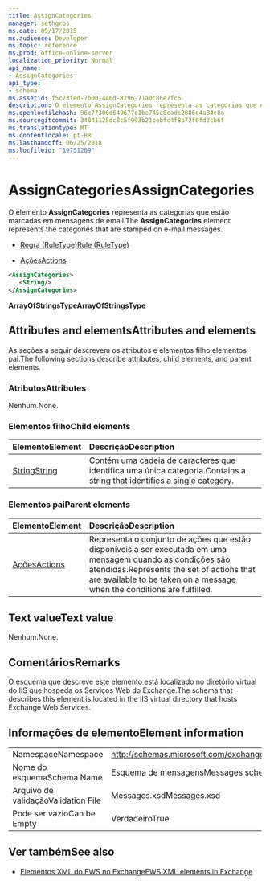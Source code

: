 ```yaml
---
title: AssignCategories
manager: sethgros
ms.date: 09/17/2015
ms.audience: Developer
ms.topic: reference
ms.prod: office-online-server
localization_priority: Normal
api_name:
- AssignCategories
api_type:
- schema
ms.assetid: f5c73fed-7b00-446d-8296-71a0c86e7fc6
description: O elemento AssignCategories representa as categorias que estão marcadas em mensagens de email.
ms.openlocfilehash: 96c77306d649677c1be745e8cadc2886e4a84c8a
ms.sourcegitcommit: 34041125dc8c5f993b21cebfc4f8b72f0fd2cb6f
ms.translationtype: MT
ms.contentlocale: pt-BR
ms.lasthandoff: 06/25/2018
ms.locfileid: "19751209"
---
```

# <a name="assigncategories"></a><span data-ttu-id="9d3fe-103">AssignCategories</span><span class="sxs-lookup"><span data-stu-id="9d3fe-103">AssignCategories</span></span>

<span data-ttu-id="9d3fe-104">O elemento **AssignCategories** representa as categorias que estão marcadas em mensagens de email.</span><span class="sxs-lookup"><span data-stu-id="9d3fe-104">The **AssignCategories** element represents the categories that are stamped on e-mail messages.</span></span> 
  
- [<span data-ttu-id="9d3fe-105">Regra (RuleType)</span><span class="sxs-lookup"><span data-stu-id="9d3fe-105">Rule (RuleType)</span></span>](rule-ruletype.md)
  
- [<span data-ttu-id="9d3fe-106">Ações</span><span class="sxs-lookup"><span data-stu-id="9d3fe-106">Actions</span></span>](actions.md)
  
```XML
<AssignCategories>
   <String/>
</AssignCategories>
```

 <span data-ttu-id="9d3fe-107">**ArrayOfStringsType**</span><span class="sxs-lookup"><span data-stu-id="9d3fe-107">**ArrayOfStringsType**</span></span>
## <a name="attributes-and-elements"></a><span data-ttu-id="9d3fe-108">Attributes and elements</span><span class="sxs-lookup"><span data-stu-id="9d3fe-108">Attributes and elements</span></span>

<span data-ttu-id="9d3fe-109">As seções a seguir descrevem os atributos e elementos filho elementos pai.</span><span class="sxs-lookup"><span data-stu-id="9d3fe-109">The following sections describe attributes, child elements, and parent elements.</span></span>
  
### <a name="attributes"></a><span data-ttu-id="9d3fe-110">Atributos</span><span class="sxs-lookup"><span data-stu-id="9d3fe-110">Attributes</span></span>

<span data-ttu-id="9d3fe-111">Nenhum.</span><span class="sxs-lookup"><span data-stu-id="9d3fe-111">None.</span></span>
  
### <a name="child-elements"></a><span data-ttu-id="9d3fe-112">Elementos filho</span><span class="sxs-lookup"><span data-stu-id="9d3fe-112">Child elements</span></span>

|<span data-ttu-id="9d3fe-113">**Elemento**</span><span class="sxs-lookup"><span data-stu-id="9d3fe-113">**Element**</span></span>|<span data-ttu-id="9d3fe-114">**Descrição**</span><span class="sxs-lookup"><span data-stu-id="9d3fe-114">**Description**</span></span>|
|:-----|:-----|
|[<span data-ttu-id="9d3fe-115">String</span><span class="sxs-lookup"><span data-stu-id="9d3fe-115">String</span></span>](string.md) <br/> |<span data-ttu-id="9d3fe-116">Contém uma cadeia de caracteres que identifica uma única categoria.</span><span class="sxs-lookup"><span data-stu-id="9d3fe-116">Contains a string that identifies a single category.</span></span>  <br/> |
   
### <a name="parent-elements"></a><span data-ttu-id="9d3fe-117">Elementos pai</span><span class="sxs-lookup"><span data-stu-id="9d3fe-117">Parent elements</span></span>

|<span data-ttu-id="9d3fe-118">**Elemento**</span><span class="sxs-lookup"><span data-stu-id="9d3fe-118">**Element**</span></span>|<span data-ttu-id="9d3fe-119">**Descrição**</span><span class="sxs-lookup"><span data-stu-id="9d3fe-119">**Description**</span></span>|
|:-----|:-----|
|[<span data-ttu-id="9d3fe-120">Ações</span><span class="sxs-lookup"><span data-stu-id="9d3fe-120">Actions</span></span>](actions.md) <br/> |<span data-ttu-id="9d3fe-121">Representa o conjunto de ações que estão disponíveis a ser executada em uma mensagem quando as condições são atendidas.</span><span class="sxs-lookup"><span data-stu-id="9d3fe-121">Represents the set of actions that are available to be taken on a message when the conditions are fulfilled.</span></span>  <br/> |
   
## <a name="text-value"></a><span data-ttu-id="9d3fe-122">Text value</span><span class="sxs-lookup"><span data-stu-id="9d3fe-122">Text value</span></span>

<span data-ttu-id="9d3fe-123">Nenhum.</span><span class="sxs-lookup"><span data-stu-id="9d3fe-123">None.</span></span>
  
## <a name="remarks"></a><span data-ttu-id="9d3fe-124">Comentários</span><span class="sxs-lookup"><span data-stu-id="9d3fe-124">Remarks</span></span>

<span data-ttu-id="9d3fe-125">O esquema que descreve este elemento está localizado no diretório virtual do IIS que hospeda os Serviços Web do Exchange.</span><span class="sxs-lookup"><span data-stu-id="9d3fe-125">The schema that describes this element is located in the IIS virtual directory that hosts Exchange Web Services.</span></span>
  
## <a name="element-information"></a><span data-ttu-id="9d3fe-126">Informações de elemento</span><span class="sxs-lookup"><span data-stu-id="9d3fe-126">Element information</span></span>

|||
|:-----|:-----|
|<span data-ttu-id="9d3fe-127">Namespace</span><span class="sxs-lookup"><span data-stu-id="9d3fe-127">Namespace</span></span>  <br/> |http://schemas.microsoft.com/exchange/services/2006/messages  <br/> |
|<span data-ttu-id="9d3fe-128">Nome do esquema</span><span class="sxs-lookup"><span data-stu-id="9d3fe-128">Schema Name</span></span>  <br/> |<span data-ttu-id="9d3fe-129">Esquema de mensagens</span><span class="sxs-lookup"><span data-stu-id="9d3fe-129">Messages schema</span></span>  <br/> |
|<span data-ttu-id="9d3fe-130">Arquivo de validação</span><span class="sxs-lookup"><span data-stu-id="9d3fe-130">Validation File</span></span>  <br/> |<span data-ttu-id="9d3fe-131">Messages.xsd</span><span class="sxs-lookup"><span data-stu-id="9d3fe-131">Messages.xsd</span></span>  <br/> |
|<span data-ttu-id="9d3fe-132">Pode ser vazio</span><span class="sxs-lookup"><span data-stu-id="9d3fe-132">Can be Empty</span></span>  <br/> |<span data-ttu-id="9d3fe-133">Verdadeiro</span><span class="sxs-lookup"><span data-stu-id="9d3fe-133">True</span></span>  <br/> |
   
## <a name="see-also"></a><span data-ttu-id="9d3fe-134">Ver também</span><span class="sxs-lookup"><span data-stu-id="9d3fe-134">See also</span></span>

- [<span data-ttu-id="9d3fe-135">Elementos XML do EWS no Exchange</span><span class="sxs-lookup"><span data-stu-id="9d3fe-135">EWS XML elements in Exchange</span></span>](ews-xml-elements-in-exchange.md)

